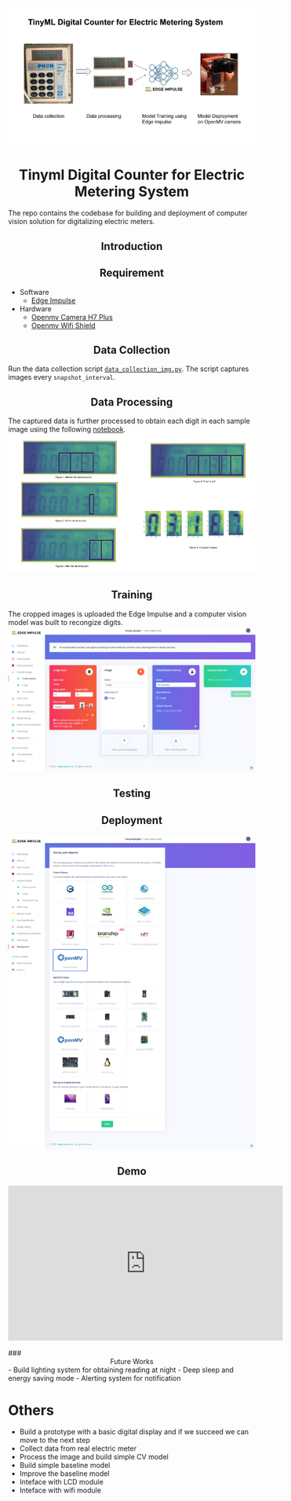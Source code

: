 ![alt workflow](assets/smart_meter_tinyML.jpg)

# <center> Tinyml Digital Counter for Electric Metering System </center>
 The repo contains the codebase for building and deployment of computer vision solution for digitalizing electric meters. 

## <center> Introduction </center>


## <center> Requirement </center>
 - Software 
    - [Edge Impulse](edgeimpulse.com)  
 - Hardware 
    - [Openmv Camera H7 Plus](https://openmv.io/collections/products/products/openmv-cam-h7-plus)
    - [Openmv Wifi Shield](https://openmv.io/collections/products/products/wifi-shield-1)

## <center>Data Collection </center>
Run the data collection script [`data_collection_img.py`](https://github.com/gigwegbe/tinyml-digital-counter-for-metering/blob/main/prototype/data_collection_img.py). The script captures images every `snapshot_interval`.  

## <center>Data Processing</center>
The captured data is further processed to obtain each digit in each sample image using the following [notebook](https://github.com/gigwegbe/tinyml-digital-counter-for-metering/blob/main/notebook/draw_digit_with_perpective_transform_crop_save_image.ipynb).
![alt workflow](assets/tinyml_img_processing.png)
## <center> Training </center>
The cropped images is uploaded the Edge Impulse and a computer vision model was built to recongize digits. 
![alt workflow](assets/model_training_details_before.png)

## <center> Testing </center>


## <center> Deployment </center>
![alt workflow](assets/tinyml_deployment.png)

## <center> Demo </center>
<p align="center">
<iframe width="560" height="315" src="https://www.youtube.com/embed/Ymdig18wVlM" title="YouTube video player" frameborder="0" allow="accelerometer; autoplay; clipboard-write; encrypted-media; gyroscope; picture-in-picture" allowfullscreen></iframe>
</p>
### <center> Future Works </center>
- Build lighting system for obtaining reading at night
- Deep sleep and energy saving mode
- Alerting system for notification

#
# Others 
- Build a prototype with a basic digital display and if we succeed we can move to the next step
- Collect data from real electric meter
- Process the image and build simple CV model
- Build simple baseline model 
- Improve the baseline model 
- Inteface with LCD module
- Inteface with wifi module